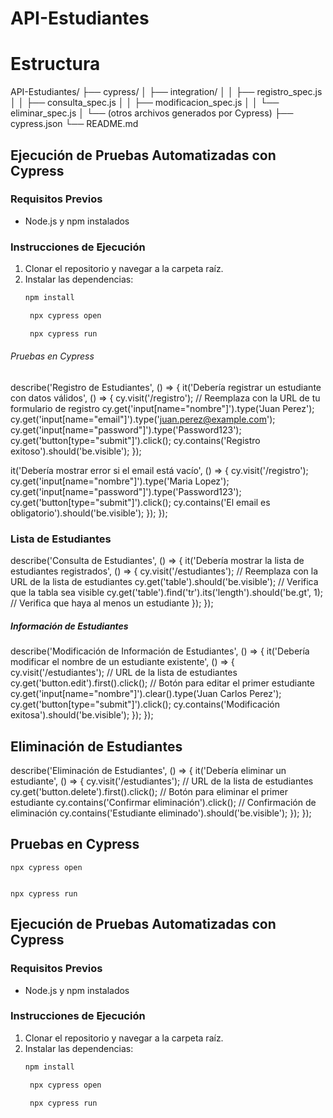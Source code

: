 ﻿# API-Estudiantes

# Estructura
API-Estudiantes/
├── cypress/
│   ├── integration/
│   │   ├── registro_spec.js
│   │   ├── consulta_spec.js
│   │   ├── modificacion_spec.js
│   │   └── eliminar_spec.js
│   └── (otros archivos generados por Cypress)
├── cypress.json
└── README.md

## Ejecución de Pruebas Automatizadas con Cypress

### Requisitos Previos
- Node.js y npm instalados

### Instrucciones de Ejecución
1. Clonar el repositorio y navegar a la carpeta raíz.
2. Instalar las dependencias:
   ```bash
   npm install

    npx cypress open

    npx cypress run

###### Pruebas en Cypress
describe('Registro de Estudiantes', () => {
  it('Debería registrar un estudiante con datos válidos', () => {
    cy.visit('/registro'); // Reemplaza con la URL de tu formulario de registro
    cy.get('input[name="nombre"]').type('Juan Perez');
    cy.get('input[name="email"]').type('juan.perez@example.com');
    cy.get('input[name="password"]').type('Password123');
    cy.get('button[type="submit"]').click();
    cy.contains('Registro exitoso').should('be.visible');
  });

  it('Debería mostrar error si el email está vacío', () => {
    cy.visit('/registro');
    cy.get('input[name="nombre"]').type('Maria Lopez');
    cy.get('input[name="password"]').type('Password123');
    cy.get('button[type="submit"]').click();
    cy.contains('El email es obligatorio').should('be.visible');
  });
});


 ### Lista de Estudiantes

 describe('Consulta de Estudiantes', () => {
  it('Debería mostrar la lista de estudiantes registrados', () => {
    cy.visit('/estudiantes'); // Reemplaza con la URL de la lista de estudiantes
    cy.get('table').should('be.visible'); // Verifica que la tabla sea visible
    cy.get('table').find('tr').its('length').should('be.gt', 1); // Verifica que haya al menos un estudiante
  });
});


##### Información de Estudiantes
describe('Modificación de Información de Estudiantes', () => {
  it('Debería modificar el nombre de un estudiante existente', () => {
    cy.visit('/estudiantes'); // URL de la lista de estudiantes
    cy.get('button.edit').first().click(); // Botón para editar el primer estudiante
    cy.get('input[name="nombre"]').clear().type('Juan Carlos Perez');
    cy.get('button[type="submit"]').click();
    cy.contains('Modificación exitosa').should('be.visible');
  });
});


## Eliminación de Estudiantes
describe('Eliminación de Estudiantes', () => {
  it('Debería eliminar un estudiante', () => {
    cy.visit('/estudiantes'); // URL de la lista de estudiantes
    cy.get('button.delete').first().click(); // Botón para eliminar el primer estudiante
    cy.contains('Confirmar eliminación').click(); // Confirmación de eliminación
    cy.contains('Estudiante eliminado').should('be.visible');
  });
});


## Pruebas en Cypress

    npx cypress open


    npx cypress run


## Ejecución de Pruebas Automatizadas con Cypress

### Requisitos Previos
- Node.js y npm instalados

### Instrucciones de Ejecución
1. Clonar el repositorio y navegar a la carpeta raíz.
2. Instalar las dependencias:
   ```bash
   npm install

    npx cypress open

    npx cypress run

